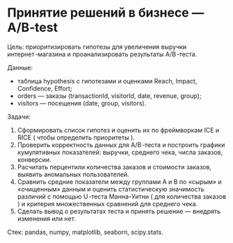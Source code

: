# Принятие решений в бизнесе — A/B‑test

Цель: приоритизировать гипотезы для увеличения выручки интернет ‑магазина и проанализировать результаты A/B ‑теста.

Данные:
- таблица hypothesis с гипотезами и оценками Reach, Impact, Confidence, Effort;
- orders — заказы (transactionId, visitorId, date, revenue, group);
- visitors — посещения (date, group, visitors).

Задачи:
1. Сформировать список гипотез и оценить их по фреймворкам ICE и RICE ( чтобы определить приоритеты ).
2. Проверить корректность данных для A/B ‑теста и построить графики кумулятивных показателей: выручки, среднего чека, числа заказов, конверсии.
3. Расчитать перцентили количества заказов и стоимости заказов, выявить аномальных пользователей.
4. Сравнить средние показатели между группами A и B по «сырым» и «очищенным» данным и оценить статистическую значимость различий с помощью U ‑теста Манна–Уитни ( для количества заказов ) и критерия множественных сравнений для среднего чека.
5. Сделать вывод о результатах теста и принять решение — внедрять изменения или нет.

Стек: pandas, numpy, matplotlib, seaborn, scipy.stats.

